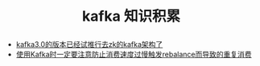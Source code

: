 # <p align="center">kafka 知识积累</p>

- [kafka3.0的版本已经试推行去zk的kafka架构了](https://zhuanlan.zhihu.com/p/505306466)   
- [使用Kafka时一定要注意防止消费速度过慢触发rebalance而导致的重复消费](https://www.cnblogs.com/kaituorensheng/p/16354384.html)
